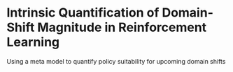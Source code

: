 # Intrinsic Quantification of Domain-Shift Magnitude in Reinforcement Learning
Using a meta model to quantify policy suitability for upcoming domain shifts
